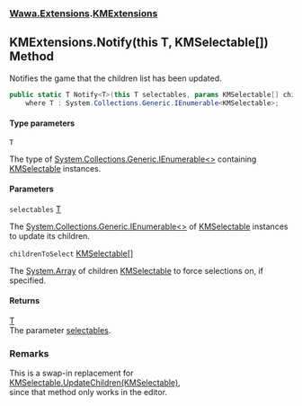 ### [Wawa.Extensions](Wawa.Extensions.md 'Wawa.Extensions').[KMExtensions](KMExtensions.md 'Wawa.Extensions.KMExtensions')

## KMExtensions.Notify<T>(this T, KMSelectable[]) Method

Notifies the game that the children list has been updated.

```csharp
public static T Notify<T>(this T selectables, params KMSelectable[] childrenToSelect)
    where T : System.Collections.Generic.IEnumerable<KMSelectable>;
```
#### Type parameters

<a name='Wawa.Extensions.KMExtensions.Notify_T_(thisT,KMSelectable[]).T'></a>

`T`

The type of [System.Collections.Generic.IEnumerable&lt;&gt;](https://docs.microsoft.com/en-us/dotnet/api/System.Collections.Generic.IEnumerable-1 'System.Collections.Generic.IEnumerable`1') containing [KMSelectable](https://docs.microsoft.com/en-us/dotnet/api/KMSelectable 'KMSelectable') instances.
#### Parameters

<a name='Wawa.Extensions.KMExtensions.Notify_T_(thisT,KMSelectable[]).selectables'></a>

`selectables` [T](KMExtensions.Notify(T,KMSelectable[]).md#Wawa.Extensions.KMExtensions.Notify_T_(thisT,KMSelectable[]).T 'Wawa.Extensions.KMExtensions.Notify<T>(this T, KMSelectable[]).T')

The [System.Collections.Generic.IEnumerable&lt;&gt;](https://docs.microsoft.com/en-us/dotnet/api/System.Collections.Generic.IEnumerable-1 'System.Collections.Generic.IEnumerable`1') of [KMSelectable](https://docs.microsoft.com/en-us/dotnet/api/KMSelectable 'KMSelectable') instances to update its children.

<a name='Wawa.Extensions.KMExtensions.Notify_T_(thisT,KMSelectable[]).childrenToSelect'></a>

`childrenToSelect` [KMSelectable](https://docs.microsoft.com/en-us/dotnet/api/KMSelectable 'KMSelectable')[[]](https://docs.microsoft.com/en-us/dotnet/api/System.Array 'System.Array')

The [System.Array](https://docs.microsoft.com/en-us/dotnet/api/System.Array 'System.Array') of children [KMSelectable](https://docs.microsoft.com/en-us/dotnet/api/KMSelectable 'KMSelectable') to force selections on, if specified.

#### Returns
[T](KMExtensions.Notify(T,KMSelectable[]).md#Wawa.Extensions.KMExtensions.Notify_T_(thisT,KMSelectable[]).T 'Wawa.Extensions.KMExtensions.Notify<T>(this T, KMSelectable[]).T')  
The parameter [selectables](KMExtensions.Notify(T,KMSelectable[]).md#Wawa.Extensions.KMExtensions.Notify_T_(thisT,KMSelectable[]).selectables 'Wawa.Extensions.KMExtensions.Notify<T>(this T, KMSelectable[]).selectables').

### Remarks
  
This is a swap-in replacement for [KMSelectable.UpdateChildren(KMSelectable)](https://docs.microsoft.com/en-us/dotnet/api/KMSelectable.UpdateChildren#KMSelectable_UpdateChildren_KMSelectable_ 'KMSelectable.UpdateChildren(KMSelectable)'),  
since that method only works in the editor.